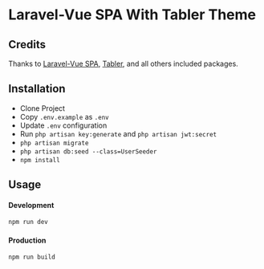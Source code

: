 # Laravel-Vue SPA With Tabler Theme 

## Credits
Thanks to [Laravel-Vue SPA](https://github.com/cretueusebiu/laravel-vue-spa), [Tabler](https://github.com/tabler/tabler), and all others included packages.

## Installation

- Clone Project
- Copy `.env.example` as `.env`
- Update `.env` configuration
- Run `php artisan key:generate` and `php artisan jwt:secret`
- `php artisan migrate`
- `php artisan db:seed --class=UserSeeder`
- `npm install`

## Usage

#### Development

```bash
npm run dev
```

#### Production

```bash
npm run build
```
